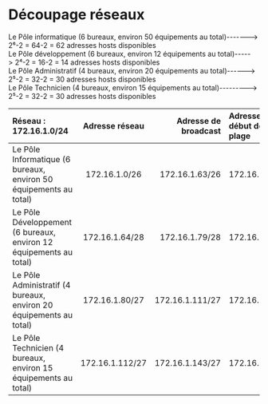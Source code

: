 # Découpage réseaux
Le Pôle informatique (6 bureaux, environ 50 équipements au total)-------> 2⁶-2 = 64-2 = 62 adresses hosts disponibles   
Le Pôle développement (6 bureaux, environ 12 équipements au total)-----> 2⁴-2 = 16-2 = 14 adresses hosts disponibles   
Le Pôle Administratif (4 bureaux, environ 20 équipements au total)------> 2⁵-2 = 32-2 = 30 adresses hosts disponibles   
Le Pôle Technicien (4 bureaux, environ 15 équipements au total)---------> 2⁵-2 = 32-2 = 30 adresses hosts disponibles    

| Réseau : 172.16.1.0/24  | Adresse réseau | Adresse de broadcast |Adresse de début de plage  | Adresse de fin de plage |
| :---    |  :----:  |    ---: | :---    |  :----:  |
| Le Pôle Informatique (6 bureaux, environ 50 équipements au total)    | 172.16.1.0/26   | 172.16.1.63/26 | 172.16.1.1    | 172.16.1.62   |
| Le Pôle Développement (6 bureaux, environ 12 équipements au total)    | 172.16.1.64/28 | 172.16.1.79/28 | 172.16.1.65    | 172.16.1.78 |
| Le Pôle Administratif (4 bureaux, environ 20 équipements au total)    | 172.16.1.80/27 | 172.16.1.111/27 | 172.16.1.81    | 172.16.1.110 |
| Le Pôle Technicien (4 bureaux, environ 15 équipements au total)    | 172.16.1.112/27 | 172.16.1.143/27 | 172.16.1.113    | 172.16.1.142 |
